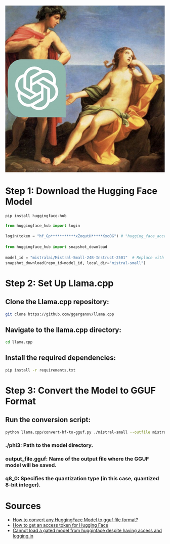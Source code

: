 ![](https://raw.githubusercontent.com/unton3ton/convert2gguf/refs/heads/main/gpt.jpg)

# Step 1: Download the Hugging Face Model
 
```bash
pip install huggingface-hub
```
 
```python
from huggingface_hub import login
 
login(token = "hf_Gp***********xZoqutH*****KxoOG") # "hugging_face_access_token"
 
from huggingface_hub import snapshot_download
 
model_id = "mistralai/Mistral-Small-24B-Instruct-2501"  # Replace with the ID of the model you want to download
snapshot_download(repo_id=model_id, local_dir="mistral-small")
```
 
 
# Step 2: Set Up Llama.cpp
## Clone the Llama.cpp repository:
 
```bash
git clone https://github.com/ggerganov/llama.cpp
```
 
## Navigate to the llama.cpp directory:
 
```bash
cd llama.cpp
```
 
## Install the required dependencies:
 
```bash
pip install -r requirements.txt
```
 
 
# Step 3: Convert the Model to GGUF Format
## Run the conversion script:
 
```bash
python llama.cpp/convert-hf-to-gguf.py ./mistral-small --outfile mistral-small.gguf --outtype Q4_K_M
```
 
### ./phi3: Path to the model directory.
### output_file.gguf: Name of the output file where the GGUF model will be saved.
### q8_0: Specifies the quantization type (in this case, quantized 8-bit integer).
 
# Sources
 
* [How to convert any HuggingFace Model to gguf file format?](https://www.geeksforgeeks.org/how-to-convert-any-huggingface-model-to-gguf-file-format/)
* [How to get an access token for Hugging Face](https://www.educative.io/answers/how-to-get-an-access-token-for-hugging-face)
* [Cannot load a gated model from hugginface despite having access and logging in](https://stackoverflow.com/questions/79211723/cannot-load-a-gated-model-from-hugginface-despite-having-access-and-logging-in)
